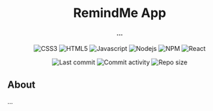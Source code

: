 <p align="center">
  <h1 align="center">RemindMe App</h1>
  <h4 align="center">...</h4>
</p>

<p align="center">
  <img alt="CSS3" src="https://img.shields.io/badge/-CSS3-0068BA?style=flat&logo=css3&logoColor=white" />
  <img alt="HTML5" src="https://img.shields.io/badge/-HTML5-DD4D25?style=flat&logo=html5&logoColor=white" />
  <img alt="Javascript" src="https://img.shields.io/badge/-Javascript-EFD81D?style=flat&logo=javascript&logoColor=white" />
  <img alt="Nodejs" src="https://img.shields.io/badge/-Nodejs-8BBF3D?style=flat&logo=Node.js&logoColor=white" />
  <img alt="NPM" src="https://img.shields.io/badge/-NPM-C53635?style=flat&logo=npm&logoColor=white" />
  <img alt="React" src="https://img.shields.io/badge/-React-48CEF7?style=flat&logo=react&logoColor=white" />
</p>

<p align="center">
    <img alt="Last commit" src="https://img.shields.io/github/last-commit/leag76/task-manager-app?color=%23B5CDA3&logo=github&logoColor=white" />
    <img alt="Commit activity" src="https://img.shields.io/github/commit-activity/y/leag76/task-manager-app?color=%23A76844&logo=github&logoColor=white" />
    <img alt="Repo size" src="https://img.shields.io/github/repo-size/leag76/task-manager-app?color=%23C1AC95&logo=github&logoColor=white" />
</p>

## About

...

